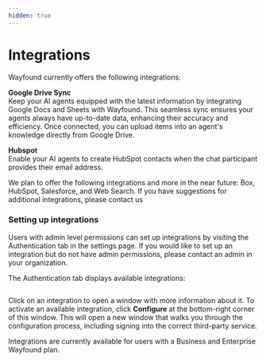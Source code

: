 ```yaml
---
hidden: true
---
```


# Integrations

Wayfound currently offers the following integrations:

**Google Drive Sync**\
Keep your AI agents equipped with the latest information by integrating Google Docs and Sheets with Wayfound. This seamless sync ensures your agents always have up-to-date data, enhancing their accuracy and efficiency. Once connected, you can upload items into an agent's knowledge directly from Google Drive.

**Hubspot**\
Enable your AI agents to create HubSpot contacts when the chat participant provides their email address.

We plan to offer the following integrations and more in the near future: Box, HubSpot, Salesforce, and Web Search. If you have suggestions for additional integrations, please contact us

### Setting up integrations

Users with admin level permissions can set up integrations by visiting the Authentication tab in the settings page. If you would like to set up an integration but do not have admin permissions, please contact an admin in your organization.

The Authentication tab displays available integrations:

<figure><img src="../../.gitbook/assets/Screenshot 2024-10-02 at 1.32.11 PM.png" alt=""><figcaption></figcaption></figure>

Click on an integration to open a window with more information about it. To activate an available integration, click **Configure** at the bottom-right corner of this window. This will open a new window that walks you through the configuration process, including signing into the correct third-party service.

Integrations are currently available for users with a Business and Enterprise Wayfound plan.
